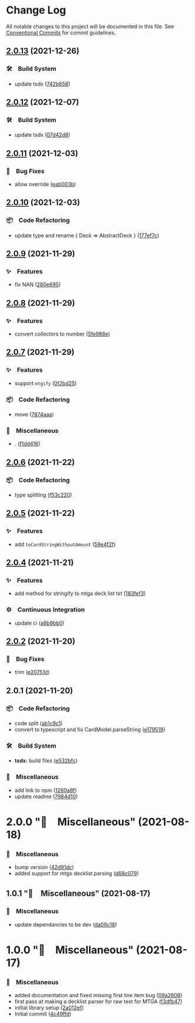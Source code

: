 # Change Log

All notable changes to this project will be documented in this file.
See [Conventional Commits](https://conventionalcommits.org) for commit guidelines.

## [2.0.13](https://github.com/bluelovers/mtg-decklist-parser/compare/mtg-decklist-parser2@2.0.12...mtg-decklist-parser2@2.0.13) (2021-12-26)


### 🛠　Build System

* update tsdx ([742b658](https://github.com/bluelovers/mtg-decklist-parser/commit/742b658097daa2f7011a2d979bc753a3f8144509))





## [2.0.12](https://github.com/bluelovers/mtg-decklist-parser/compare/mtg-decklist-parser2@2.0.11...mtg-decklist-parser2@2.0.12) (2021-12-07)


### 🛠　Build System

* update tsdx ([07d42d8](https://github.com/bluelovers/mtg-decklist-parser/commit/07d42d8f6f9ab3bd21088eae2ca9bbfa72c725e5))





## [2.0.11](https://github.com/bluelovers/mtg-decklist-parser/compare/mtg-decklist-parser2@2.0.10...mtg-decklist-parser2@2.0.11) (2021-12-03)


### 🐛　Bug Fixes

* allow override ([eab003b](https://github.com/bluelovers/mtg-decklist-parser/commit/eab003b03dc9185e7402bcbdc071a16a2f662c6e))





## [2.0.10](https://github.com/bluelovers/mtg-decklist-parser/compare/mtg-decklist-parser2@2.0.9...mtg-decklist-parser2@2.0.10) (2021-12-03)


### 📦　Code Refactoring

* update type and rename { Deck => AbstractDeck } ([177ef7c](https://github.com/bluelovers/mtg-decklist-parser/commit/177ef7c58b9733b71d2a7699c99da7ebf859ee8f))





## [2.0.9](https://github.com/bluelovers/mtg-decklist-parser/compare/mtg-decklist-parser2@2.0.8...mtg-decklist-parser2@2.0.9) (2021-11-29)


### ✨　Features

* fix NAN ([280e695](https://github.com/bluelovers/mtg-decklist-parser/commit/280e69501dbee316bfd85ccfd411f6728644d1fb))





## [2.0.8](https://github.com/bluelovers/mtg-decklist-parser/compare/mtg-decklist-parser2@2.0.7...mtg-decklist-parser2@2.0.8) (2021-11-29)


### ✨　Features

* convert collectors to number ([5fe988e](https://github.com/bluelovers/mtg-decklist-parser/commit/5fe988e2794607cb8123d0f5a83fc012e0c157ad))





## [2.0.7](https://github.com/bluelovers/mtg-decklist-parser/compare/mtg-decklist-parser2@2.0.6...mtg-decklist-parser2@2.0.7) (2021-11-29)


### ✨　Features

* support `mtgify` ([0f2bd25](https://github.com/bluelovers/mtg-decklist-parser/commit/0f2bd25dbeb23c5dd9d5b0ee86acdac8a440a6cb))


### 📦　Code Refactoring

* move ([7874aaa](https://github.com/bluelovers/mtg-decklist-parser/commit/7874aaa9d58c4a9faf3ff07fe3b45b9488fad267))


### 🔖　Miscellaneous

* . ([f1dd416](https://github.com/bluelovers/mtg-decklist-parser/commit/f1dd4169f377695905556ca552095d590ca2564f))





## [2.0.6](https://github.com/bluelovers/mtg-decklist-parser/compare/mtg-decklist-parser2@2.0.5...mtg-decklist-parser2@2.0.6) (2021-11-22)


### 📦　Code Refactoring

* type splitting ([f53c220](https://github.com/bluelovers/mtg-decklist-parser/commit/f53c22005d2193d2b4a3ad08274c76bb3040f45f))





## [2.0.5](https://github.com/bluelovers/mtg-decklist-parser/compare/mtg-decklist-parser2@2.0.4...mtg-decklist-parser2@2.0.5) (2021-11-22)


### ✨　Features

* add `toCardStringWithoutAmount` ([59e4f2f](https://github.com/bluelovers/mtg-decklist-parser/commit/59e4f2f69142214c675b6d634cc4f61a78633f3d))





## [2.0.4](https://github.com/bluelovers/mtg-decklist-parser/compare/mtg-decklist-parser2@2.0.2...mtg-decklist-parser2@2.0.4) (2021-11-21)


### ✨　Features

* add method for stringify to mtga deck list txt ([183fef3](https://github.com/bluelovers/mtg-decklist-parser/commit/183fef3ee750120bb33a00e6ebe01e125090e6c9))


### ⚙️　Continuous Integration

* update ci ([a8b9bb0](https://github.com/bluelovers/mtg-decklist-parser/commit/a8b9bb06cc50c3382bc9b9ee2bd97dacf9b143f7))





## [2.0.2](https://github.com/bluelovers/mtg-decklist-parser/compare/mtg-decklist-parser2@2.0.1...mtg-decklist-parser2@2.0.2) (2021-11-20)


### 🐛　Bug Fixes

* trim ([e20751d](https://github.com/bluelovers/mtg-decklist-parser/commit/e20751d31fa516ad5aa59190f3c7c49f22d43371))





## 2.0.1 (2021-11-20)


### 📦　Code Refactoring

* code split ([ab1c9c1](https://github.com/bluelovers/mtg-decklist-parser/commit/ab1c9c1071c88afb63f2a16722b57189f63b2ed2))
* convert to typescript and fix CardModel.parseString ([e179519](https://github.com/bluelovers/mtg-decklist-parser/commit/e179519ed64007fbc539497f2950b1499f89c33b))


### 🛠　Build System

* **tsdx:** build files ([e532bfc](https://github.com/bluelovers/mtg-decklist-parser/commit/e532bfcc7ae30473107c0b674da09222f518b275))


### 🔖　Miscellaneous

* add link to npm ([1260a8f](https://github.com/bluelovers/mtg-decklist-parser/commit/1260a8f50828b2d84d27c57fd84db3cd10f17705))
* update readme ([7984d10](https://github.com/bluelovers/mtg-decklist-parser/commit/7984d1020c825f81c95fef67550f4e3602519351))



# 2.0.0 "🔖　Miscellaneous" (2021-08-18)


### 🔖　Miscellaneous

* bump version ([42d91dc](https://github.com/bluelovers/mtg-decklist-parser/commit/42d91dce4c35bbbb76cd0ad93f4bc9f6df4f050b))
* added support for mtgo decklist parsing ([d68c079](https://github.com/bluelovers/mtg-decklist-parser/commit/d68c079cefbcf14a94b3c8edac9ffcc5b8943051))



## 1.0.1 "🔖　Miscellaneous" (2021-08-17)


### 🔖　Miscellaneous

* update dependancies to be dev ([da06c18](https://github.com/bluelovers/mtg-decklist-parser/commit/da06c1826fa1351e0ffde6895138cad7d36ad61a))



# 1.0.0 "🔖　Miscellaneous" (2021-08-17)


### 🔖　Miscellaneous

* added documentation and fixed missing first line item bug ([09a2608](https://github.com/bluelovers/mtg-decklist-parser/commit/09a2608704893aa548cec6a3db438a29544d3b34))
* first pass at making a decklist parser for raw text for MTGA ([f3dfb47](https://github.com/bluelovers/mtg-decklist-parser/commit/f3dfb47d0842aca1ae52b4e2e87bce9bdfa48ba7))
* initial library setup ([2a012ef](https://github.com/bluelovers/mtg-decklist-parser/commit/2a012ef925d75ec07f7b1eace47280f463387d30))
* Initial commit ([4c49ffd](https://github.com/bluelovers/mtg-decklist-parser/commit/4c49ffdad14a80f0c15d9f0a09f5b4d74e57b994))
